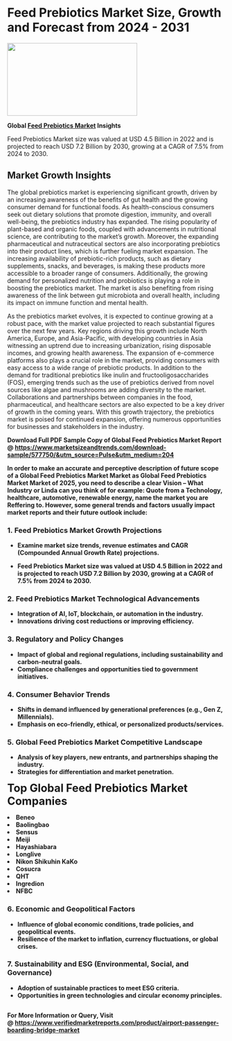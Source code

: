 <H1>Feed Prebiotics Market Size, Growth and Forecast from 2024 - 2031</H1><img class="aligncenter size-medium wp-image-584254" src="https://thirdeyenews.in/wp-content/uploads/2024/09/Global-Market-Research-300x168.jpeg" alt="" width="300" height="168" /><p><strong>Global&nbsp;<a href="https://www.marketsizeandtrends.com/download-sample/577750/&amp;utm_source=Pulse&amp;utm_medium=204">Feed Prebiotics Market</a> Insights</strong></p><p>Feed Prebiotics Market size was valued at USD 4.5 Billion in 2022 and is projected to reach USD 7.2 Billion by 2030, growing at a CAGR of 7.5% from 2024 to 2030.</p><p><h2>Market Growth Insights</h2> <p>The global prebiotics market is experiencing significant growth, driven by an increasing awareness of the benefits of gut health and the growing consumer demand for functional foods. As health-conscious consumers seek out dietary solutions that promote digestion, immunity, and overall well-being, the prebiotics industry has expanded. The rising popularity of plant-based and organic foods, coupled with advancements in nutritional science, are contributing to the market’s growth. Moreover, the expanding pharmaceutical and nutraceutical sectors are also incorporating prebiotics into their product lines, which is further fueling market expansion. The increasing availability of prebiotic-rich products, such as dietary supplements, snacks, and beverages, is making these products more accessible to a broader range of consumers. Additionally, the growing demand for personalized nutrition and probiotics is playing a role in boosting the prebiotics market. The market is also benefiting from rising awareness of the link between gut microbiota and overall health, including its impact on immune function and mental health.</p> <p><strong></strong></p> <p>As the prebiotics market evolves, it is expected to continue growing at a robust pace, with the market value projected to reach substantial figures over the next few years. Key regions driving this growth include North America, Europe, and Asia-Pacific, with developing countries in Asia witnessing an uptrend due to increasing urbanization, rising disposable incomes, and growing health awareness. The expansion of e-commerce platforms also plays a crucial role in the market, providing consumers with easy access to a wide range of prebiotic products. In addition to the demand for traditional prebiotics like inulin and fructooligosaccharides (FOS), emerging trends such as the use of prebiotics derived from novel sources like algae and mushrooms are adding diversity to the market. Collaborations and partnerships between companies in the food, pharmaceutical, and healthcare sectors are also expected to be a key driver of growth in the coming years. With this growth trajectory, the prebiotics market is poised for continued expansion, offering numerous opportunities for businesses and stakeholders in the industry.</p> <p><strong></p><p><span class=""><strong>Download Full PDF Sample Copy of Global Feed Prebiotics Market Report</strong> @ <a href="https://www.marketsizeandtrends.com/download-sample/577750/&amp;utm_source=Pulse&amp;utm_medium=204" target="_blank">https://www.marketsizeandtrends.com/download-sample/577750/&amp;utm_source=Pulse&amp;utm_medium=204</a></span></p><p>In order to make an accurate and perceptive description of future scope of a Global&nbsp;Feed Prebiotics Market Market as Global&nbsp;Feed Prebiotics Market Market of 2025, you need to describe a clear Vision &ndash; What Industry or Linda can you think of for example: Quote from a Technology, healthcare, automotive, renewable energy, name the market you are Reffering to. However, some general trends and factors usually impact market reports and their future outlook include:</p><h3>1.&nbsp;<strong>Feed Prebiotics Market Growth Projections</strong></h3><ul><li>Examine market size trends, revenue estimates and CAGR (Compounded Annual Growth Rate) projections.</li><li><p>Feed Prebiotics Market size was valued at USD 4.5 Billion in 2022 and is projected to reach USD 7.2 Billion by 2030, growing at a CAGR of 7.5% from 2024 to 2030.</p></li></ul><h3>2.&nbsp;<strong>Feed Prebiotics Market Technological Advancements</strong></h3><ul><li>Integration of AI, IoT, blockchain, or automation in the industry.</li><li>Innovations driving cost reductions or improving efficiency.</li></ul><h3>3.&nbsp;<strong>Regulatory and Policy Changes</strong></h3><ul><li>Impact of global and regional regulations, including sustainability and carbon-neutral goals.</li><li>Compliance challenges and opportunities tied to government initiatives.</li></ul><h3>4.&nbsp;<strong>Consumer Behavior Trends</strong></h3><ul><li>Shifts in demand influenced by generational preferences (e.g., Gen Z, Millennials).</li><li>Emphasis on eco-friendly, ethical, or personalized products/services.</li></ul><h3>5.&nbsp;<strong>Global Feed Prebiotics Market Competitive Landscape</strong></h3><ul><li>Analysis of key players, new entrants, and partnerships shaping the industry.</li><li>Strategies for differentiation and market penetration.</li></ul><p data-pm-slice="1 1 []"><span style="color: inherit; font-family: inherit; font-size: 25px;">Top Global Feed Prebiotics Market Companies</span></p><div class="" data-test-id=""><p><li>Beneo</li><li> Baolingbao</li><li> Sensus</li><li> Meiji</li><li> Hayashiabara</li><li> Longlive</li><li> Nikon Shikuhin KaKo</li><li> Cosucra</li><li> QHT</li><li> Ingredion</li><li> NFBC</li></p></div><h3>6.&nbsp;<strong>Economic and Geopolitical Factors</strong></h3><ul><li>Influence of global economic conditions, trade policies, and geopolitical events.</li><li>Resilience of the market to inflation, currency fluctuations, or global crises.</li></ul><h3>7.&nbsp;<strong>Sustainability and ESG (Environmental, Social, and Governance)</strong></h3><ul><li>Adoption of sustainable practices to meet ESG criteria.</li><li>Opportunities in green technologies and circular economy principles.</li></ul><h2><strong style="font-size: 14px;">For More Information or Query, Visit @&nbsp;</strong><a style="background-color: #ffffff; font-size: 14px;" href="https://www.marketsizeandtrends.com/report/feed-prebiotics-market/" target="_blank">https://www.verifiedmarketreports.com/product/airport-passenger-boarding-bridge-market</a></h2>
